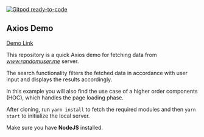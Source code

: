 [![Gitpod ready-to-code](https://img.shields.io/badge/Gitpod-ready--to--code-blue?logo=gitpod)](https://gitpod.io/#https://github.com/dbilgili/Axios-Demo)

## Axios Demo

[Demo Link](https://dbilgili.github.io/Axios-Demo/build/index.html)

This repository is a quick Axios demo for fetching data from _www.randomuser.me_ server.

The search functionality filters the fetched data in accordance with user input and displays the results accordingly.

In this example you will also find the use case of a higher order components (HOC), which handles the page loading phase.

After cloning, run `yarn install` to fetch the required modules and then `yarn start` to initialize the local server.

Make sure you have **NodeJS** installed.
